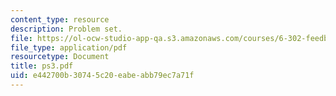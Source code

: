 ```yaml
---
content_type: resource
description: Problem set.
file: https://ol-ocw-studio-app-qa.s3.amazonaws.com/courses/6-302-feedback-systems-spring-2007/e442700b30745c20eabeabb79ec7a71f_ps3.pdf
file_type: application/pdf
resourcetype: Document
title: ps3.pdf
uid: e442700b-3074-5c20-eabe-abb79ec7a71f
---
```

